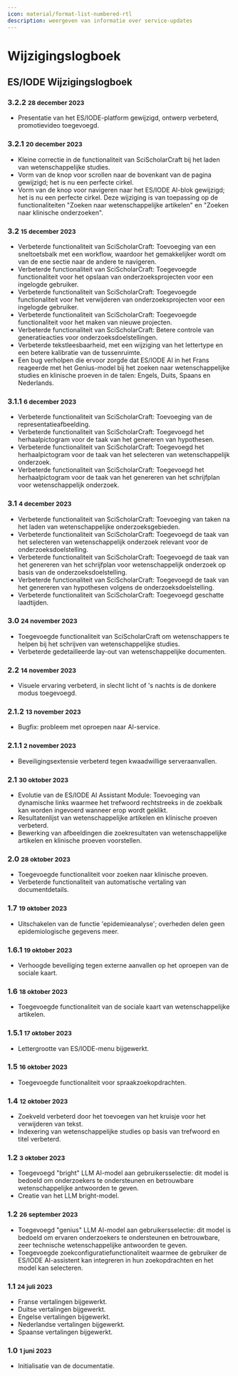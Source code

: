 ```yaml
---
icon: material/format-list-numbered-rtl
description: weergeven van informatie over service-updates
---
```

# Wijzigingslogboek

## **ES/IODE Wijzigingslogboek**

### 3.2.2 <small>28 december 2023</small>

- Presentatie van het ES/IODE-platform gewijzigd, ontwerp verbeterd, promotievideo toegevoegd.

### 3.2.1 <small>20 december 2023</small>

- Kleine correctie in de functionaliteit van SciScholarCraft bij het laden van wetenschappelijke studies.
- Vorm van de knop voor scrollen naar de bovenkant van de pagina gewijzigd; het is nu een perfecte cirkel.
- Vorm van de knop voor navigeren naar het ES/IODE AI-blok gewijzigd; het is nu een perfecte cirkel. Deze wijziging is van toepassing op de functionaliteiten "Zoeken naar wetenschappelijke artikelen" en "Zoeken naar klinische onderzoeken".

### 3.2 <small>15 december 2023</small>
- Verbeterde functionaliteit van SciScholarCraft: Toevoeging van een sneltoetsbalk met een workflow, waardoor het gemakkelijker wordt om van de ene sectie naar de andere te navigeren.
- Verbeterde functionaliteit van SciScholarCraft: Toegevoegde functionaliteit voor het opslaan van onderzoeksprojecten voor een ingelogde gebruiker.
- Verbeterde functionaliteit van SciScholarCraft: Toegevoegde functionaliteit voor het verwijderen van onderzoeksprojecten voor een ingelogde gebruiker.
- Verbeterde functionaliteit van SciScholarCraft: Toegevoegde functionaliteit voor het maken van nieuwe projecten.
- Verbeterde functionaliteit van SciScholarCraft: Betere controle van generatieacties voor onderzoeksdoelstellingen.
- Verbeterde tekstleesbaarheid, met een wijziging van het lettertype en een betere kalibratie van de tussenruimte.
- Een bug verholpen die ervoor zorgde dat ES/IODE AI in het Frans reageerde met het Genius-model bij het zoeken naar wetenschappelijke studies en klinische proeven in de talen: Engels, Duits, Spaans en Nederlands.

### 3.1.1 <small>6 december 2023</small>
- Verbeterde functionaliteit van SciScholarCraft: Toevoeging van de representatieafbeelding.
- Verbeterde functionaliteit van SciScholarCraft: Toegevoegd het herhaalpictogram voor de taak van het genereren van hypothesen.
- Verbeterde functionaliteit van SciScholarCraft: Toegevoegd het herhaalpictogram voor de taak van het selecteren van wetenschappelijk onderzoek.
- Verbeterde functionaliteit van SciScholarCraft: Toegevoegd het herhaalpictogram voor de taak van het genereren van het schrijfplan voor wetenschappelijk onderzoek.

### 3.1 <small>4 december 2023</small>
- Verbeterde functionaliteit van SciScholarCraft: Toevoeging van taken na het laden van wetenschappelijke onderzoeksgebieden.
- Verbeterde functionaliteit van SciScholarCraft: Toegevoegd de taak van het selecteren van wetenschappelijk onderzoek relevant voor de onderzoeksdoelstelling.
- Verbeterde functionaliteit van SciScholarCraft: Toegevoegd de taak van het genereren van het schrijfplan voor wetenschappelijk onderzoek op basis van de onderzoeksdoelstelling. 
- Verbeterde functionaliteit van SciScholarCraft: Toegevoegd de taak van het genereren van hypothesen volgens de onderzoeksdoelstelling.
- Verbeterde functionaliteit van SciScholarCraft: Toegevoegd geschatte laadtijden.

### 3.0 <small>24 november 2023</small>
- Toegevoegde functionaliteit van SciScholarCraft om wetenschappers te helpen bij het schrijven van wetenschappelijke studies.
- Verbeterde gedetailleerde lay-out van wetenschappelijke documenten.

### 2.2 <small>14 november 2023</small>

- Visuele ervaring verbeterd, in slecht licht of 's nachts is de donkere modus toegevoegd.

### 2.1.2 <small>13 november 2023</small>

- Bugfix: probleem met oproepen naar AI-service.

### 2.1.1 <small>2 november 2023</small>

- Beveiligingsextensie verbeterd tegen kwaadwillige serveraanvallen.

### 2.1 <small>30 oktober 2023</small>

- Evolutie van de ES/IODE AI Assistant Module: Toevoeging van dynamische links waarmee het trefwoord rechtstreeks in de zoekbalk kan worden ingevoerd wanneer erop wordt geklikt.
- Resultatenlijst van wetenschappelijke artikelen en klinische proeven verbeterd.
- Bewerking van afbeeldingen die zoekresultaten van wetenschappelijke artikelen en klinische proeven voorstellen.

### 2.0 <small>28 oktober 2023</small>

- Toegevoegde functionaliteit voor zoeken naar klinische proeven.
- Verbeterde functionaliteit van automatische vertaling van documentdetails.

### 1.7 <small>19 oktober 2023</small>

- Uitschakelen van de functie 'epidemieanalyse'; overheden delen geen epidemiologische gegevens meer.

### 1.6.1 <small>19 oktober 2023</small>

- Verhoogde beveiliging tegen externe aanvallen op het oproepen van de sociale kaart.

### 1.6 <small>18 oktober 2023</small>

- Toegevoegde functionaliteit van de sociale kaart van wetenschappelijke artikelen.

### 1.5.1 <small>17 oktober 2023</small>

- Lettergrootte van ES/IODE-menu bijgewerkt.

### 1.5 <small>16 oktober 2023</small>

- Toegevoegde functionaliteit voor spraakzoekopdrachten.

### 1.4 <small>12 oktober 2023</small>

- Zoekveld verbeterd door het toevoegen van het kruisje voor het verwijderen van tekst.
- Indexering van wetenschappelijke studies op basis van trefwoord en titel verbeterd.

### 1.2 <small>3 oktober 2023</small>

- Toegevoegd "bright" LLM AI-model aan gebruikersselectie: dit model is bedoeld om onderzoekers te ondersteunen en betrouwbare wetenschappelijke antwoorden te geven.
- Creatie van het LLM bright-model.

### 1.2 <small>26 september 2023</small>

- Toegevoegd "genius" LLM AI-model aan gebruikersselectie: dit model is bedoeld om ervaren onderzoekers te ondersteunen en betrouwbare, zeer technische wetenschappelijke antwoorden te geven.
- Toegevoegde zoekconfiguratiefunctionaliteit waarmee de gebruiker de ES/IODE AI-assistent kan integreren in hun zoekopdrachten en het model kan selecteren.

### 1.1 <small>24 juli 2023</small>
- Franse vertalingen bijgewerkt.
- Duitse vertalingen bijgewerkt.
- Engelse vertalingen bijgewerkt.
- Nederlandse vertalingen bijgewerkt.
- Spaanse vertalingen bijgewerkt.

### 1.0 <small>1 juni 2023</small>
- Initialisatie van de documentatie.
